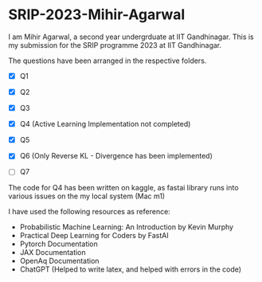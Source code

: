 # SRIP-2023-Mihir-Agarwal

I am Mihir Agarwal, a second year undergrduate at IIT Gandhinagar. This is my submission for the SRIP programme 2023 at IIT Gandhinagar.

The questions have been arranged in the respective folders.


- [x] Q1
- [x] Q2
- [x] Q3
- [x] Q4 (Active Learning Implementation not completed)
- [x] Q5
- [x] Q6 (Only Reverse KL - Divergence has been implemented)
- [ ] Q7


The code for Q4 has been written on kaggle, as fastai library runs into various issues on the my local system (Mac m1)

I have used the following resources as reference:

- Probabilistic Machine Learning: An Introduction by Kevin Murphy
- Practical Deep Learning for Coders by FastAI 
- Pytorch Documentation
- JAX Documentation
- OpenAq Documentation
- ChatGPT (Helped to write latex, and helped with errors in the code)

